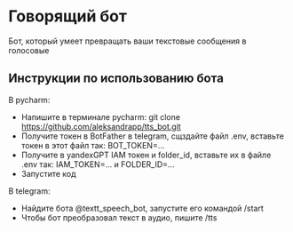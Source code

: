 # Говорящий бот

Бот, который умеет превращать ваши текстовые сообщения в голосовые


## Инструкции по использованию бота

В pycharm:
- Напишите в терминале pycharm: git clone https://github.com/aleksandrapp/tts_bot.git
- Получите токен в BotFather в telegram, сщздайте файл .env, вставьте токен в этот файл так: BOT_TOKEN=...
- Получите в yandexGPT IAM токен и folder_id, вставьте их в файле .env так: IAM_TOKEN=... и FOLDER_ID=...
- Запустите код

В telegram:
- Найдите бота @textt_speech_bot, запустите его командой /start
- Чтобы бот преобразовал текст в аудио, пишите /tts
